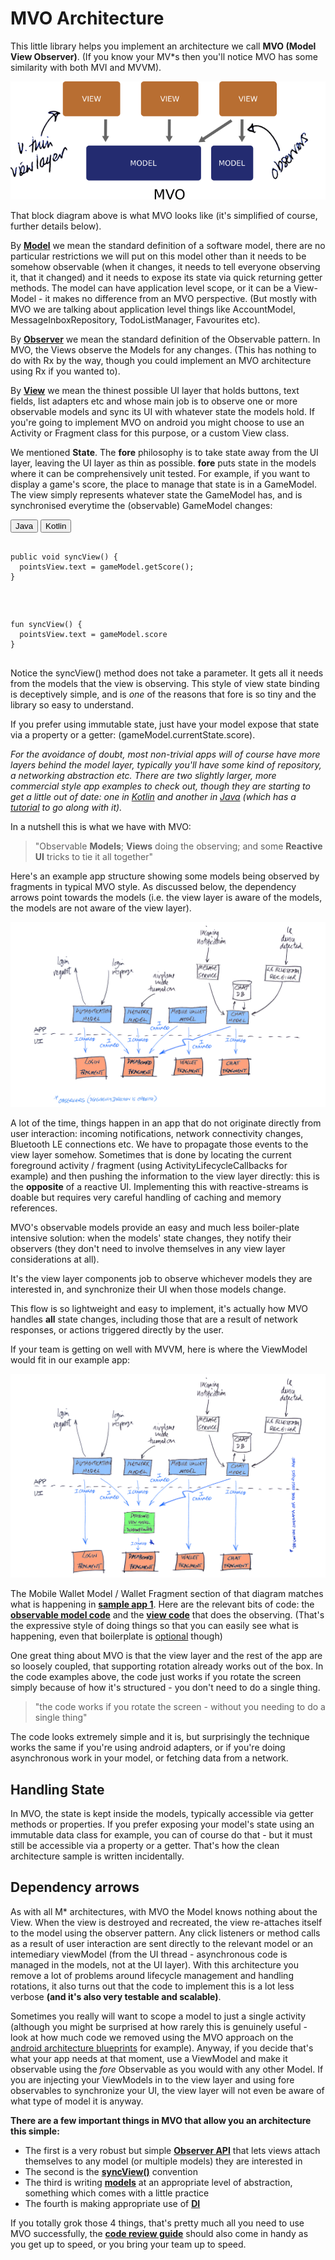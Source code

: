 

# MVO Architecture

This little library helps you implement an architecture we call **MVO (Model View Observer)**. (If you know your MV*s then you'll notice MVO has some similarity with both MVI and MVVM).

![mvo anotated](img/arch_mvo_anotated.png)

That block diagram above is what MVO looks like (it's simplified of course, further details below).

By [**Model**](https://erdo.github.io/android-fore/02-models.html#shoom) we mean the standard definition of a software model, there are no particular restrictions we will put on this model other than it needs to be somehow observable (when it changes, it needs to tell everyone observing it, that it changed) and it needs to expose its state via quick returning getter methods. The model can have application level scope, or it can be a View-Model - it makes no difference from an MVO perspective. (But mostly with MVO we are talking about application level things like AccountModel, MessageInboxRepository, TodoListManager, Favourites etc).

By [**Observer**](https://en.wikipedia.org/wiki/Observer_pattern) we mean the standard definition of the Observable pattern. In MVO, the Views observe the Models for any changes. (This has nothing to do with Rx by the way, though you could implement an MVO architecture using Rx if you wanted to).

By [**View**](https://erdo.github.io/android-fore/01-views.html#shoom) we mean the thinest possible UI layer that holds buttons, text fields, list adapters etc and whose main job is to observe one or more observable models and sync its UI with whatever state the models hold. If you're going to implement MVO on android you might choose to use an Activity or Fragment class for this purpose, or a custom View class.

We mentioned **State**. The **fore** philosophy is to take state away from the UI layer, leaving the UI layer as thin as possible. **fore** puts state in the models where it can be comprehensively unit tested. For example, if you want to display a game's score, the place to manage that state is in a GameModel. The view simply represents whatever state the GameModel has, and is synchronised everytime the (observable) GameModel changes:

<!-- Tabbed code sample -->
 <div class="tab">
   <button class="tablinks java" onclick="openLanguage('java')">Java</button>
   <button class="tablinks kotlin" onclick="openLanguage('kotlin')">Kotlin</button>
 </div>
<pre class="tabcontent tabbed java"><code>
public void syncView() {
  pointsView.text = gameModel.getScore();
}

</code></pre>
<pre class="tabcontent tabbed kotlin"><code>
fun syncView() {
  pointsView.text = gameModel.score
}

</code></pre>

Notice the syncView() method does not take a parameter. It gets all it needs from the models that the view is observing. This style of view state binding is deceptively simple, and is _one_ of the reasons that fore is so tiny and the library so easy to understand.

If you prefer using immutable state, just have your model expose that state via a property or a getter: (gameModel.currentState.score).

*For the avoidance of doubt, most non-trivial apps will of course have more layers behind the model layer, typically you'll have some kind of repository, a networking abstraction etc. There are two slightly larger, more commercial style app examples to check out, though they are starting to get a little out of date: one in [Kotlin](https://github.com/erdo/fore-full-example-02-kotlin) and another in [Java](https://github.com/erdo/android-architecture) (which has a [tutorial](https://dev.to/erdo/tutorial-android-architecture-blueprints-full-todo-app-mvo-edition-259o) to go along with it).*

In a nutshell this is what we have with MVO:

> "Observable **Models**; **Views** doing the observing; and some **Reactive UI** tricks to tie it all together"

Here's an example app structure showing some models being observed by fragments in typical MVO style. As discussed below, the dependency arrows point towards the models (i.e. the view layer is aware of the models, the models are not aware of the view layer).

<a name="bad-diagram"></a>

![data binding](img/app_arch_0.png)

A lot of the time, things happen in an app that do not originate directly from user interaction: incoming notifications, network connectivity changes, Bluetooth LE connections etc. We have to propagate those events to the view layer somehow. Sometimes that is done by locating the current foreground activity / fragment (using ActivityLifecycleCallbacks for example) and then pushing the information to the view layer directly: this is the <strong>opposite</strong> of a reactive UI. Implementing this with reactive-streams is doable but requires very careful handling of caching and memory references.

MVO's observable models provide an easy and much less boiler-plate intensive solution: when the models' state changes, they notify their observers (they don't need to involve themselves in any view layer considerations at all).

It's the view layer components job to observe whichever models they are interested in, and synchronize their UI when those models change.

This flow is so lightweight and easy to implement, it's actually how MVO handles <strong>all</strong> state changes, including those that are a result of network responses, or actions triggered directly by the user.

If your team is getting on well with MVVM, here is where the ViewModel would fit in our example app:

<a name="bad-diagram-w-viewmodel"></a>

![data binding](img/app_arch_2_viewmodel.png)

The Mobile Wallet Model / Wallet Fragment section of that diagram matches what is happening in [**sample app 1**](https://erdo.github.io/android-fore/#fore-1-reactive-ui-example). Here are the relevant bits of code: the [**observable model code**](https://github.com/erdo/android-fore/blob/master/example-kt-01reactiveui/src/main/java/foo/bar/example/forereactiveuikt/feature/wallet/Wallet.kt) and the [**view code**](https://github.com/erdo/android-fore/blob/master/example-kt-01reactiveui/src/main/java/foo/bar/example/forereactiveuikt/ui/wallet/WalletsActivity.kt) that does the observing. (That's the expressive style of doing things so that you can easily see what is happening, even that boilerplate is [optional](https://erdo.github.io/android-fore/03-reactive-uis.html#boiler-plate) though)

One great thing about MVO is that the view layer and the rest of the app are so loosely coupled, that supporting rotation already works out of the box. In the code examples above, the code just works if you rotate the screen simply because of how it's structured - you don't need to do a single thing.

> "the code works if you rotate the screen - without you needing to do a single thing"

The code looks extremely simple and it is, but surprisingly the technique works the same if you're using android adapters, or if you're doing asynchronous work in your model, or fetching data from a network.

## Handling State
In MVO, the state is kept inside the models, typically accessible via getter methods or properties. If you prefer exposing your model's state using an immutable data class for example, you can of course do that - but it must still be accessible via a property or a getter. That's how the clean architecture sample is written incidentally.

## Dependency arrows

As with all M* architectures, with MVO the Model knows nothing about the View. When the view is destroyed and recreated, the view re-attaches itself to the model using the observer pattern. Any click listeners or method calls as a result of user interaction are sent directly to the relevant model or an intemediary viewModel (from the UI thread - asynchronous code is managed in the models, not at the UI layer). With this architecture you remove a lot of problems around lifecycle management and handling rotations, it also turns out that the code to implement this is a lot less verbose **(and it's also very testable and scalable)**.

Sometimes you really will want to scope a model to just a single activity (although you might be surprised at how rarely this is genuinely useful - look at how much code we removed using the MVO approach on the [android architecture blueprints](https://dev.to/erdo/tutorial-android-architecture-blueprints-full-todo-app-mvo-edition-259o) for example). Anyway, if you decide that's what your app needs at that moment, use a ViewModel and make it observable using the *fore* Observable as you would with any other Model. If you are injecting your ViewModels in to the view layer and using fore observables to synchronize your UI, the view layer will not even be aware of what type of model it is anyway.

**There are a few important things in MVO that allow you an architecture this simple:**

* The first is a very robust but simple [**Observer API**](https://erdo.github.io/android-fore/03-reactive-uis.html#somethingchanged-parameter) that lets views attach themselves to any model (or multiple models) they are interested in
* The second is the [**syncView()**](https://erdo.github.io/android-fore/01-views.html#syncview) convention
* The third is writing [**models**](https://erdo.github.io/android-fore/02-models.html#shoom) at an appropriate level of abstraction, something which comes with a little practice
* The fourth is making appropriate use of [**DI**](https://erdo.github.io/android-fore/05-extras.html#dependency-injection-basics)

 If you totally grok those 4 things, that's pretty much all you need to use MVO successfully, the [**code review guide**](https://erdo.github.io/android-fore/05-extras.html#troubleshooting--how-to-smash-code-reviews) should also come in handy as you get up to speed, or you bring your team up to speed.
